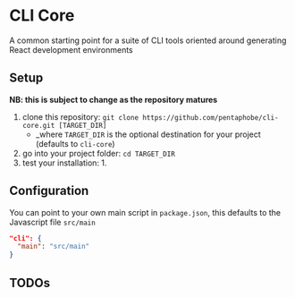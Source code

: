 # CLI Core

A common starting point for a suite of CLI tools oriented around generating React development environments

## Setup

**NB: this is subject to change as the repository matures**

1. clone this repository: `git clone https://github.com/pentaphobe/cli-core.git [TARGET_DIR]`
    - _where `TARGET_DIR` is the optional destination for your project (defaults to `cli-core`)
2. go into your project folder: `cd TARGET_DIR`
3. test your installation:
    1. 

## Configuration

You can point to your own main script in `package.json`, this defaults to the Javascript file `src/main`

```json
"cli": {
  "main": "src/main"
}
```

## TODOs

